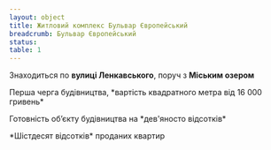 ```yaml
---
layout: object
title: Житловий комплекс Бульвар Європейський
breadcrumb: Бульвар Європейський
status:
table: 1
---
```


<div class="alert alert-primary" role="alert">

  <p>Знаходиться по <strong>вулиці Ленкавського</strong>, поруч з <strong>Міським озером</strong></p>

  <p>Перша черга будівництва, *вартість квадратного метра від 16 000 гривень*</p>

  <p>Готовність об’єкту будівництва на *дев'яносто відсотків*</p>

  <p>*Шістдесят відсотків* проданих квартир</p>

</div>
